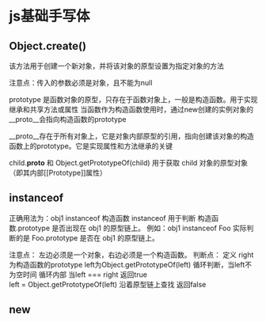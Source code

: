 # js基础手写体

## Object.create()

该方法用于创建一个新对象，并将该对象的原型设置为指定对象的方法

注意点：传入的参数必须是对象，且不能为null

prototype 是函数对象的原型，只存在于函数对象上，一般是构造函数。用于实现继承和共享方法或属性
当函数作为构造函数使用时，通过new创建的实例对象的__proto__会指向构造函数的prototype

__proto__存在于所有对象上，它是对象内部原型的引用，指向创建该对象的构造函数上的prototype。它是实现属性和方法继承的关键

child.__proto__ 和 Object.getPrototypeOf(child) 用于获取 child 对象的原型对象（即其内部[[Prototype]]属性）

## instanceof

正确用法为：obj1 instanceof 构造函数
instanceof 用于判断 构造函数.prototype 是否出现在 obj1 的原型链上。
例如：obj1 instanceof Foo 实际判断的是 Foo.prototype 是否在 obj1 的原型链上。

注意点： 左边必须是一个对象，右边必须是一个构造函数。
判断点： 定义 right为构造函数的prototype  left为Object.getPrototypeOf(left)
    循环判断，当left不为空时间
        循环内部 当left === right 返回true  
            left = Object.getPrototypeOf(left) 沿着原型链上查找
    返回false

## new

